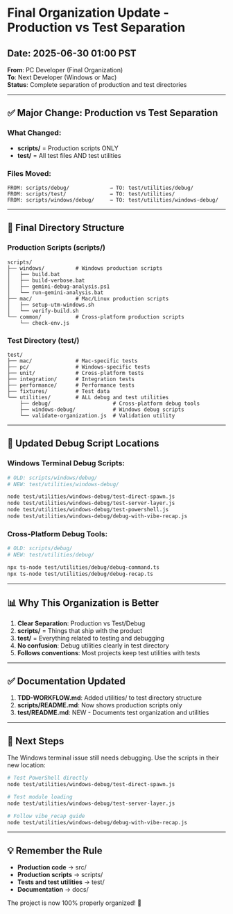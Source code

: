 # Final Organization Update - Production vs Test Separation

## Date: 2025-06-30 01:00 PST
**From**: PC Developer (Final Organization)  
**To**: Next Developer (Windows or Mac)  
**Status**: Complete separation of production and test directories

---

## ✅ Major Change: Production vs Test Separation

### What Changed:
- **scripts/** = Production scripts ONLY
- **test/** = All test files AND test utilities

### Files Moved:
```
FROM: scripts/debug/             → TO: test/utilities/debug/
FROM: scripts/test/              → TO: test/utilities/
FROM: scripts/windows/debug/     → TO: test/utilities/windows-debug/
```

---

## 📁 Final Directory Structure

### Production Scripts (scripts/)
```
scripts/
├── windows/          # Windows production scripts
│   ├── build.bat
│   ├── build-verbose.bat
│   ├── gemini-debug-analysis.ps1
│   └── run-gemini-analysis.bat
├── mac/              # Mac/Linux production scripts
│   ├── setup-utm-windows.sh
│   └── verify-build.sh
└── common/           # Cross-platform production scripts
    └── check-env.js
```

### Test Directory (test/)
```
test/
├── mac/              # Mac-specific tests
├── pc/               # Windows-specific tests
├── unit/             # Cross-platform tests
├── integration/      # Integration tests
├── performance/      # Performance tests
├── fixtures/         # Test data
└── utilities/        # ALL debug and test utilities
    ├── debug/                    # Cross-platform debug tools
    ├── windows-debug/            # Windows debug scripts
    └── validate-organization.js  # Validation utility
```

---

## 🎯 Updated Debug Script Locations

### Windows Terminal Debug Scripts:
```bash
# OLD: scripts/windows/debug/
# NEW: test/utilities/windows-debug/

node test/utilities/windows-debug/test-direct-spawn.js
node test/utilities/windows-debug/test-server-layer.js
node test/utilities/windows-debug/test-powershell.js
node test/utilities/windows-debug/debug-with-vibe-recap.js
```

### Cross-Platform Debug Tools:
```bash
# OLD: scripts/debug/
# NEW: test/utilities/debug/

npx ts-node test/utilities/debug/debug-command.ts
npx ts-node test/utilities/debug/debug-recap.ts
```

---

## 📊 Why This Organization is Better

1. **Clear Separation**: Production vs Test/Debug
2. **scripts/** = Things that ship with the product
3. **test/** = Everything related to testing and debugging
4. **No confusion**: Debug utilities clearly in test directory
5. **Follows conventions**: Most projects keep test utilities with tests

---

## ✅ Documentation Updated

1. **TDD-WORKFLOW.md**: Added utilities/ to test directory structure
2. **scripts/README.md**: Now shows production scripts only
3. **test/README.md**: NEW - Documents test organization and utilities

---

## 🚀 Next Steps

The Windows terminal issue still needs debugging. Use the scripts in their new location:

```bash
# Test PowerShell directly
node test/utilities/windows-debug/test-direct-spawn.js

# Test module loading
node test/utilities/windows-debug/test-server-layer.js

# Follow vibe_recap guide
node test/utilities/windows-debug/debug-with-vibe-recap.js
```

---

## 💡 Remember the Rule

- **Production code** → src/
- **Production scripts** → scripts/
- **Tests and test utilities** → test/
- **Documentation** → docs/

The project is now 100% properly organized! 🎯